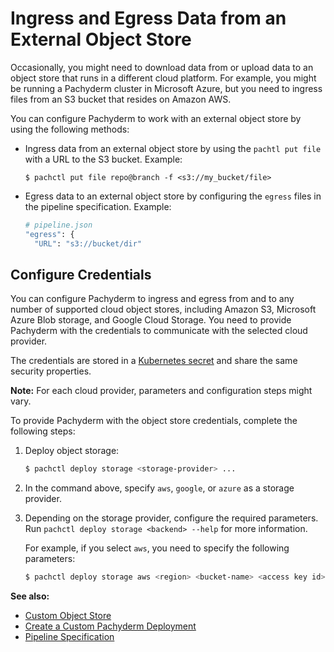 # Ingress and Egress Data from an External Object Store

Occasionally, you might need to download data from or upload data
to an object store that runs in a different cloud platform. For example,
you might be running a Pachyderm cluster in Microsoft Azure, but
you need to ingress files from an S3 bucket that resides on Amazon AWS.

You can configure Pachyderm to work with an external object
store by using the following methods:

* Ingress data from an external object store by using the
  `pachtl put file` with a URL to the S3 bucket. Example:

  ```
  $ pachctl put file repo@branch -f <s3://my_bucket/file>
  ```

* Egress data to an external object store by configuring the
  `egress` files in the pipeline specification. Example:

  ```bash
  # pipeline.json
  "egress": {
    "URL": "s3://bucket/dir"
  ```

## Configure Credentials

You can configure Pachyderm to ingress and egress from and to any
number of supported cloud object stores, including Amazon S3,
Microsoft Azure Blob storage, and Google Cloud Storage. You need
to provide Pachyderm with the credentials to communicate with
the selected cloud provider.

The credentials are stored in a
[Kubernetes secret](https://kubernetes.io/docs/concepts/configuration/secret/)
and share the same security properties.

**Note:** For each cloud provider, parameters and configuration steps
might vary.

To provide Pachyderm with the object store credentials, complete
the following steps:

1. Deploy object storage:

   ```bash
   $ pachctl deploy storage <storage-provider> ...
   ```

1. In the command above, specify `aws`, `google`, or `azure` as
   a storage provider.

1. Depending on the storage provider, configure the required
   parameters. Run `pachctl deploy storage <backend> --help` for more
   information.

   For example, if you select `aws`, you need to specify the following
   parameters:

   ```bash
   $ pachctl deploy storage aws <region> <bucket-name> <access key id> <secret access key>
   ```

**See also:**

- [Custom Object Store](../deployment/custom_object_stores.html)
- [Create a Custom Pachyderm Deployment](../deployment/deploy_custom/index.html)
- [Pipeline Specification](../reference/pipeline_spec.html)
